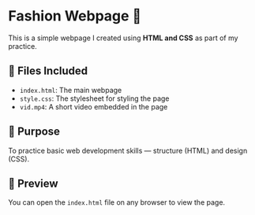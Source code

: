 # Fashion Webpage 👗

This is a simple webpage I created using **HTML and CSS** as part of my practice.

## 📁 Files Included
- `index.html`: The main webpage
- `style.css`: The stylesheet for styling the page
- `vid.mp4`: A short video embedded in the page

## 🚀 Purpose
To practice basic web development skills — structure (HTML) and design (CSS).

## 📸 Preview
You can open the `index.html` file on any browser to view the page.
